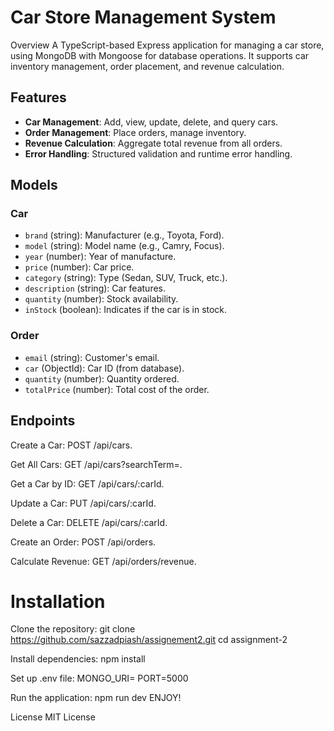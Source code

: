 # Car Store Management System

Overview
A TypeScript-based Express application for managing a car store, using MongoDB with Mongoose for database operations. It supports car inventory management, order placement, and revenue calculation.

## Features

-   **Car Management**: Add, view, update, delete, and query cars.
-   **Order Management**: Place orders, manage inventory.
-   **Revenue Calculation**: Aggregate total revenue from all orders.
-   **Error Handling**: Structured validation and runtime error handling.

## Models

### Car

-   `brand` (string): Manufacturer (e.g., Toyota, Ford).
-   `model` (string): Model name (e.g., Camry, Focus).
-   `year` (number): Year of manufacture.
-   `price` (number): Car price.
-   `category` (string): Type (Sedan, SUV, Truck, etc.).
-   `description` (string): Car features.
-   `quantity` (number): Stock availability.
-   `inStock` (boolean): Indicates if the car is in stock.

### Order

-   `email` (string): Customer's email.
-   `car` (ObjectId): Car ID (from database).
-   `quantity` (number): Quantity ordered.
-   `totalPrice` (number): Total cost of the order.

## Endpoints

Create a Car: POST /api/cars.

Get All Cars: GET /api/cars?searchTerm=<query>.

Get a Car by ID: GET /api/cars/:carId.

Update a Car: PUT /api/cars/:carId.

Delete a Car: DELETE /api/cars/:carId.

Create an Order: POST /api/orders.

Calculate Revenue: GET /api/orders/revenue.

# Installation

Clone the repository:
git clone https://github.com/sazzadpiash/assignement2.git
cd assignment-2

Install dependencies:
npm install

Set up .env file:
MONGO_URI=<your-mongodb-uri>
PORT=5000

Run the application:
npm run dev
ENJOY!

License
MIT License
